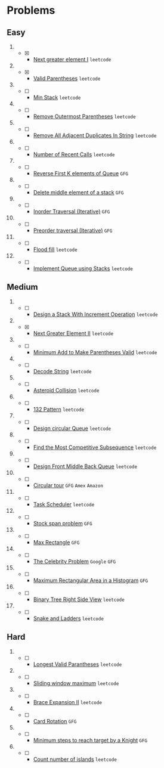 # Problems

## Easy
1. - [x] - [Next greater element I](https://leetcode.com/problems/next-greater-element-i/) `leetcode`
2. - [x] - [Valid Parentheses](https://leetcode.com/problems/valid-parentheses/) `leetcode`
3. - [ ] - [Min Stack](https://leetcode.com/problems/min-stack/) `leetcode`
4. - [ ] - [Remove Outermost Parentheses](https://leetcode.com/problems/remove-outermost-parentheses/) `leetcode`
5. - [ ] - [Remove All Adjacent Duplicates In String](https://leetcode.com/problems/remove-all-adjacent-duplicates-in-string/) `leetcode`
6. - [ ] - [Number of Recent Calls](https://leetcode.com/problems/number-of-recent-calls/) `leetcode`
7. - [ ] - [Reverse First K elements of Queue](https://practice.geeksforgeeks.org/problems/reverse-first-k-elements-of-queue/1/) `GFG`
8. - [ ] - [Delete middle element of a stack](https://practice.geeksforgeeks.org/problems/delete-middle-element-of-a-stack/1/) `GFG`
9. - [ ] - [Inorder Traversal (Iterative)](https://practice.geeksforgeeks.org/problems/inorder-traversal-iterative/1/) `GFG`
10. - [ ] - [Preorder traversal (Iterative)](https://practice.geeksforgeeks.org/problems/preorder-traversal-iterative/1/) `GFG`
11. - [ ] - [Flood fill](https://leetcode.com/problems/flood-fill/) `leetcode`
12. - [ ] - [Implement Queue using Stacks](https://leetcode.com/problems/implement-queue-using-stacks/) `leetcode`

## Medium
1. - [ ] - [Design a Stack With Increment Operation](https://leetcode.com/problems/design-a-stack-with-increment-operation/) `leetcode`
2. - [x] - [Next Greater Element II](https://leetcode.com/problems/next-greater-element-ii/) `leetcode`
3. - [ ] - [Minimum Add to Make Parentheses Valid](https://leetcode.com/problems/minimum-add-to-make-parentheses-valid/) `leetcode`
4. - [ ] - [Decode String](https://leetcode.com/problems/decode-string/) `leetcode`
5. - [ ] - [Asteroid Collision](https://leetcode.com/problems/asteroid-collision/) `leetcode`
6. - [ ] - [132 Pattern](https://leetcode.com/problems/132-pattern/) `leetcode`
7. - [ ] - [Design circular Queue](https://leetcode.com/problems/design-circular-queue/) `leetcode`
8. - [ ] - [Find the Most Competitive Subsequence](https://leetcode.com/problems/find-the-most-competitive-subsequence/) `leetcode`
9. - [ ] - [Design Front Middle Back Queue](https://leetcode.com/problems/design-front-middle-back-queue/) `leetcode`
10. - [ ] - [Circular tour](https://practice.geeksforgeeks.org/problems/circular-tour/1) `GFG` `Amex` `Amazon`
11. - [ ] - [Task Scheduler](https://leetcode.com/problems/task-scheduler/) `leetcode`
12. - [ ] - [Stock span problem](https://practice.geeksforgeeks.org/problems/stock-span-problem-1587115621/1/) `GFG`
13. - [ ] - [Max Rectangle](https://practice.geeksforgeeks.org/problems/max-rectangle/1/) `GFG`
14. - [ ] - [The Celebrity Problem](https://practice.geeksforgeeks.org/problems/the-celebrity-problem/1/) `Google` `GFG`
15. - [ ] - [Maximum Rectangular Area in a Histogram](https://practice.geeksforgeeks.org/problems/maximum-rectangular-area-in-a-histogram-1587115620/1/) `GFG`
16. - [ ] - [Binary Tree Right Side View](https://leetcode.com/problems/binary-tree-right-side-view/) `leetcode`
17. - [ ] - [Snake and Ladders](https://leetcode.com/problems/snakes-and-ladders/) `leetcode`

## Hard
1. - [ ] - [Longest Valid Parantheses](https://leetcode.com/problems/longest-valid-parentheses/) `leetcode`
2. - [ ] - [Sliding window maximum](https://leetcode.com/problems/sliding-window-maximum/) `leetcode`
3. - [ ] - [Brace Expansion II](https://leetcode.com/problems/brace-expansion-ii/) `leetcode`
4. - [ ] - [Card Rotation](https://practice.geeksforgeeks.org/problems/card-rotation5834/1/) `GFG`
5. - [ ] - [Minimum steps to reach target by a Knight](https://www.geeksforgeeks.org/minimum-steps-reach-target-knight/) `GFG`
6. - [ ] - [Count number of islands](https://leetcode.com/problems/number-of-islands/) `leetcode`

